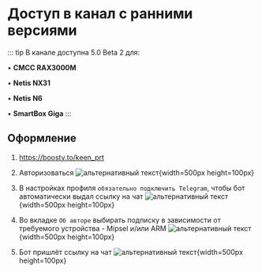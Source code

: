 # Доступ в канал с ранними версиями

::: tip В канале доступна 5.0 Beta 2 для:

• **CMCC RAX3000M**

• **Netis NX31**

• **Netis N6**

• **SmartBox Giga**
:::

## Оформление

1. https://boosty.to/keen_prt
2. Авторизоваться
   ![альтернативный текст](/assets/images/wiki/helpful/boosty/2.png){width=500px height=100px}

3. В настройках профиля `обязательно подключить Telegram`, чтобы бот автоматически выдал ссылку на чат
   ![альтернативный текст](/assets/images/wiki/helpful/boosty/3.png){width=500px height=100px}

4. Во вкладке `Об авторе` выбирать подписку в зависимости от требуемого устройства - Mipsel и/или ARM 
   ![альтернативный текст](/assets/images/wiki/helpful/boosty/4.png){width=500px height=100px}

5. Бот пришлёт ссылку на чат
   ![альтернативный текст](/assets/images/wiki/helpful/boosty/5.png){width=500px height=100px}
